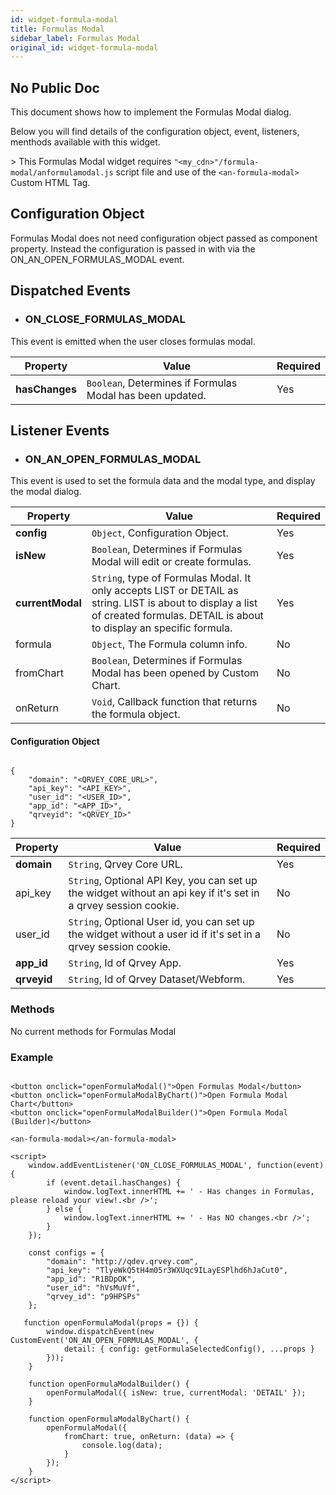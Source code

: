 ```yaml
---
id: widget-formula-modal
title: Formulas Modal
sidebar_label: Formulas Modal
original_id: widget-formula-modal
---
```

## No Public Doc

<div style={{textAlign: "justify"}}>

This document shows how to implement the Formulas Modal dialog.

Below you will find details of the configuration object, event, listeners, menthods available with this widget.

&gt; This Formulas Modal widget requires `"<my_cdn>"/formula-modal/anformulamodal.js` script file and use of the `<an-formula-modal>` Custom HTML Tag.

## Configuration Object

Formulas Modal does not need configuration object passed as component property. Instead the configuration is passed in with via the ON_AN_OPEN_FORMULAS_MODAL event.

## Dispatched Events

-   ### ON_CLOSE_FORMULAS_MODAL

This event is emitted when the user closes formulas modal.

| **Property**   | **Value**                                                        | **Required** |
| -------------- | ---------------------------------------------------------------- | ------------ |
| **hasChanges** | `Boolean`, Determines if Formulas Modal has been updated. | Yes          |

## Listener Events

-   ### ON_AN_OPEN_FORMULAS_MODAL

This event is used to set the formula data and the modal type, and display the modal dialog.

| **Property**     | **Value**                                                                                                                                                                               | **Required** |
| ---------------- | --------------------------------------------------------------------------------------------------------------------------------------------------------------------------------------- | ------------ |
| **config**       | `Object`, Configuration Object.                                                                                                                                                  | Yes          |
| **isNew**        | `Boolean`, Determines if Formulas Modal will edit or create formulas.                                                                                                            | Yes          |
| **currentModal** | `String`, type of Formulas Modal. It only accepts LIST or DETAIL as string. LIST is about to display a list of created formulas. DETAIL is about to display an specific formula. | Yes          |
| formula          | `Object`, The Formula column info.                                                                                                                                               | No           |
| fromChart        | `Boolean`, Determines if Formulas Modal has been opened by Custom Chart.                                                                                                         | No           |
| onReturn         | `Void`, Callback function that returns the formula object.                                                                                                                       | No           |

#### Configuration Object

```

{
    "domain": "<QRVEY_CORE_URL>",
    "api_key": "<API_KEY>",
    "user_id": "<USER_ID>",
    "app_id": "<APP_ID>",
    "qrveyid": "<QRVEY_ID>"
}

```

| **Property** | **Value**                                                                                                              | **Required** |
| ------------ | ---------------------------------------------------------------------------------------------------------------------- | ------------ |
| **domain**   | `String`, Qrvey Core URL.                                                                                       | Yes          |
| api_key      | `String`, Optional API Key, you can set up the widget without an api key if it's set in a qrvey session cookie. | No           |
| user_id      | `String`, Optional User id, you can set up the widget without a user id if it's set in a qrvey session cookie.  | No           |
| **app_id**   | `String`, Id of Qrvey App.                                                                                      | Yes          |
| **qrveyid**  | `String`, Id of Qrvey Dataset/Webform.                                                                          | Yes          |

### Methods

No current methods for Formulas Modal

### Example

```

<button onclick="openFormulaModal()">Open Formulas Modal</button>
<button onclick="openFormulaModalByChart()">Open Formula Modal Chart</button>
<button onclick="openFormulaModalBuilder()">Open Formula Modal (Builder)</button>

<an-formula-modal></an-formula-modal>

<script>
    window.addEventListener('ON_CLOSE_FORMULAS_MODAL', function(event) {
        if (event.detail.hasChanges) {
            window.logText.innerHTML += ' - Has changes in Formulas, please reload your view!.<br />';
        } else {
            window.logText.innerHTML += ' - Has NO changes.<br />';
        }
    });

    const configs = {
        "domain": "http://qdev.qrvey.com",
        "api_key": "TlyeWkQ5tH4m05r3WXUqc9ILayESPlhd6hJaCut0",
        "app_id": "R1BDpOK",
        "user_id": "hVsMuVf",
        "qrvey_id": "p9HPSPs"
    };

   function openFormulaModal(props = {}) {
        window.dispatchEvent(new CustomEvent('ON_AN_OPEN_FORMULAS_MODAL', {
            detail: { config: getFormulaSelectedConfig(), ...props }
        }));
    }

    function openFormulaModalBuilder() {
        openFormulaModal({ isNew: true, currentModal: 'DETAIL' });
    }

    function openFormulaModalByChart() {
        openFormulaModal({
            fromChart: true, onReturn: (data) => {
                console.log(data);
            }
        });
    }
</script>

```

</div>
